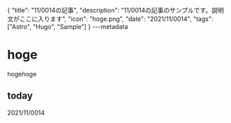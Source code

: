 {
  "title": "11/0014の記事",
  "description": "11/0014の記事のサンプルです。説明文がここに入ります",
  "icon": "hoge.png",
  "date": "2021/11/0014",
  "tags": ["Astro", "Hugo", "Sample"]
}
---metadata

# hoge
hogehoge

## today
2021/11/0014